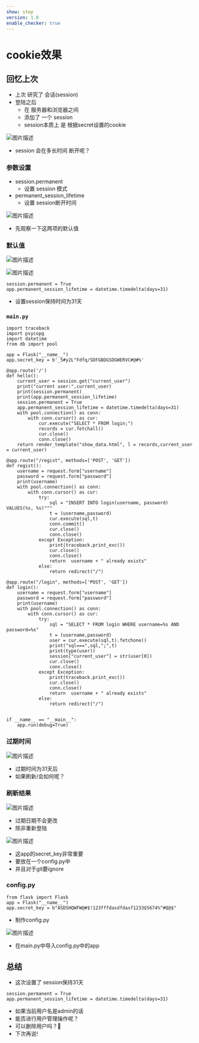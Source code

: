 ```yaml
---
show: step
version: 1.0
enable_checker: true
---
```


# cookie效果

## 回忆上次

- 上次 研究了 会话(session)
- 登陆之后
	- 在 服务器和浏览器之间
	- 添加了 一个 session
	- session本质上 是 根据secret设置的cookie

![图片描述](https://doc.shiyanlou.com/courses/uid1190679-20230208-1675851208059)

- session 会在多长时间 断开呢？


### 参数设置

- session.permanent 
	- 设置 session 模式
- permanent_session_lifetime 
	- 设置 session断开时间

![图片描述](https://doc.shiyanlou.com/courses/uid1190679-20230131-1675133627789)


- 先观察一下这两项的默认值

### 默认值

![图片描述](https://doc.shiyanlou.com/courses/uid1190679-20230208-1675852131583)

![图片描述](https://doc.shiyanlou.com/courses/uid1190679-20230208-1675852113204)


```
session.permanent = True
app.permanent_session_lifetime = datetime.timedelta(days=31)
```

- 设置session保持时间为31天


### `main.py`

```from flask import Flask,render_template,request,redirect,session
import traceback
import psycopg
import datetime
from db import pool

app = Flask("__name__")
app.secret_key = b'_5#y2L"Fdfq/SDFGBDGSDGWERVC#@#%'

@app.route('/')
def hello():
    current_user = session.get("current_user")
    print("current user:",current_user)
    print(session.permanent)
    print(app.permanent_session_lifetime)
    session.permanent = True
    app.permanent_session_lifetime = datetime.timedelta(days=31)
    with pool.connection() as conn:
        with conn.cursor() as cur:
            cur.execute("SELECT * FROM login;")
            records = cur.fetchall()
            cur.close()
            conn.close()
    return render_template("show_data.html", l = records,current_user = current_user)

@app.route("/regist", methods=['POST', 'GET'])
def regist():
    username = request.form["username"]
    password = request.form["password"]
    print(username)
    with pool.connection() as conn:
        with conn.cursor() as cur:
            try:
                sql = "INSERT INTO login(username, password) VALUES(%s, %s)"""
                t = (username,password)
                cur.execute(sql,t)
                conn.commit()
                cur.close()
                conn.close()
            except Exception:
                print(traceback.print_exc())
                cur.close()
                conn.close()
                return  username + " already exists"
            else:
                return redirect("/")

@app.route("/login", methods=['POST', 'GET'])
def login():
    username = request.form["username"]
    password = request.form["password"]
    print(username)
    with pool.connection() as conn:
        with conn.cursor() as cur:
            try:
                sql = "SELECT * FROM login WHERE username=%s AND password=%s"
                t = (username,password)
                user = cur.execute(sql,t).fetchone()
                print("sql===",sql,";",t)
                print(type(user))
                session["current_user"] = str(user[0])
                cur.close()
                conn.close()
            except Exception:
                print(traceback.print_exc())
                cur.close()
                conn.close()
                return  username + " already exists"
            else:
                return redirect("/")


if __name__ == "__main__":
    app.run(debug=True)
```

### 过期时间

![图片描述](https://doc.shiyanlou.com/courses/uid1190679-20230208-1675852310684)

- 过期时间为31天后
- 如果刷新/会如何呢？

### 刷新结果

![图片描述](https://doc.shiyanlou.com/courses/uid1190679-20230208-1675852367691)

- 过期日期不会更改
- 除非重新登陆

![图片描述](https://doc.shiyanlou.com/courses/uid1190679-20230208-1675852419077)

- 这app的secret_key非常重要
- 要放在一个config.py中
- 并且对于git要ignore

### config.py

```
from flask import Flask
app = Flask("__name__")
app.secret_key = b"ASDSHQWFW@#$!123fffdasdfdasf1233$5674%^#Q@$"
```

- 制作config.py

![图片描述](https://doc.shiyanlou.com/courses/uid1190679-20230208-1675865030387)

- 在main.py中导入config.py中的app

## 总结

- 这次设置了 session保持31天

```
session.permanent = True
app.permanent_session_lifetime = datetime.timedelta(days=31)
```

- 如果当前用户名是admin的话
- 能否进行用户管理操作呢？
- 可以删除用户吗？🤔
- 下次再说!